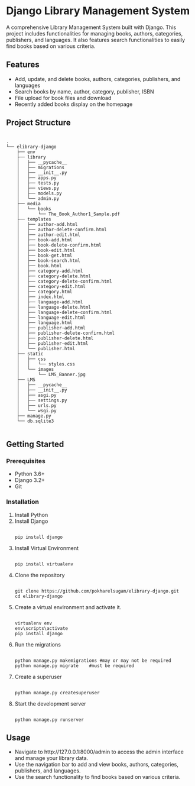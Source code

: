 # Django Library Management System

A comprehensive Library Management System built with Django. This project includes functionalities for managing books, authors, categories, publishers, and languages. It also features search functionalities to easily find books based on various criteria.

## Features

- Add, update, and delete books, authors, categories, publishers, and languages
- Search books by name, author, category, publisher, ISBN
- File upload for book files and download
- Recently added books display on the homepage

## Project Structure


<pre><code>
.
└── elibrary-django
    ├── env
    ├── library
    │   ├── __pycache__
    │   ├── migrations
    │   ├── __init__.py
    │   ├── apps.py
    │   ├── tests.py
    │   ├── views.py
    │   ├── models.py
    │   └── admin.py
    ├── media
    │   └── books
    │       └── The_Book_Author1_Sample.pdf
    ├── templates 
    │   ├── author-add.html
    │   ├── author-delete-confirm.html
    │   ├── author-edit.html
    │   ├── book-add.html
    │   ├── book-delete-confirm.html
    │   ├── book-edit.html
    │   ├── book-get.html
    │   ├── book-search.html
    │   ├── book.html
    │   ├── category-add.html
    │   ├── category-delete.html
    │   ├── category-delete-confirm.html
    │   ├── category-edit.html
    │   ├── category.html
    │   ├── index.html
    │   ├── language-add.html
    │   ├── language-delete.html
    │   ├── language-delete-confirm.html
    │   ├── language-edit.html
    │   ├── language.html
    │   ├── publisher-add.html
    │   ├── publisher-delete-confirm.html
    │   ├── publisher-delete.html
    │   ├── publisher-edit.html
    │   └── publisher.html
    ├── static
    │   ├── css
    │   │   └── styles.css
    │   └── images
    │       └── LMS_Banner.jpg   
    ├── LMS
    │   ├── __pycache__
    │   ├── __init__.py
    │   ├── asgi.py
    │   ├── settings.py
    │   ├── urls.py
    │   └── wsgi.py
    ├── manage.py
    └── db.sqlite3
      
</code></pre>
## Getting Started

### Prerequisites

- Python 3.6+
- Django 3.2+
- Git

### Installation

1. Install Python
2. Install Django
   <pre><code>
   pip install django
   </code></pre>
4. Install Virtual Environment
   <pre><code>
   pip install virtualenv
   </code></pre>
6. Clone the repository
   <pre><code>
   git clone https://github.com/pokharelsugam/elibrary-django.git
   cd elibrary-django
   </code></pre>
8. Create a virtual environment and activate it.
   <pre><code>
   virtualenv env
   env\scripts\activate
   pip install django
   </code></pre>
10. Run the migrations
    <pre><code>
    python manage.py makemigrations #may or may not be required
    python manage.py migrate	#must be required
    </code></pre>
12. Create a superuser
    <pre><code>
    python manage.py createsuperuser
    </code></pre>
14. Start the development server
    <pre><code>
    python manage.py runserver
    </code></pre>

## Usage
<ul>
<li>Navigate to http://127.0.0.1:8000/admin to access the admin interface and manage your library data.</li>
<li>Use the navigation bar to add and view books, authors, categories, publishers, and languages.</li>
<li>Use the search functionality to find books based on various criteria.</li>
</ul>
